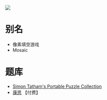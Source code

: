 ![](https://www.chiark.greenend.org.uk/~sgtatham/puzzles/mosaic-web.png)

# 别名
- 像素填空游戏
- Mosaic

# 题库
- [Simon Tatham's Portable Puzzle Collection](https://www.chiark.greenend.org.uk/~sgtatham/puzzles/js/mosaic.html)
- [康思](https://www.conceptispuzzles.com/zh/index.aspx?uri=puzzle/fill-a-pix) 【付费】
